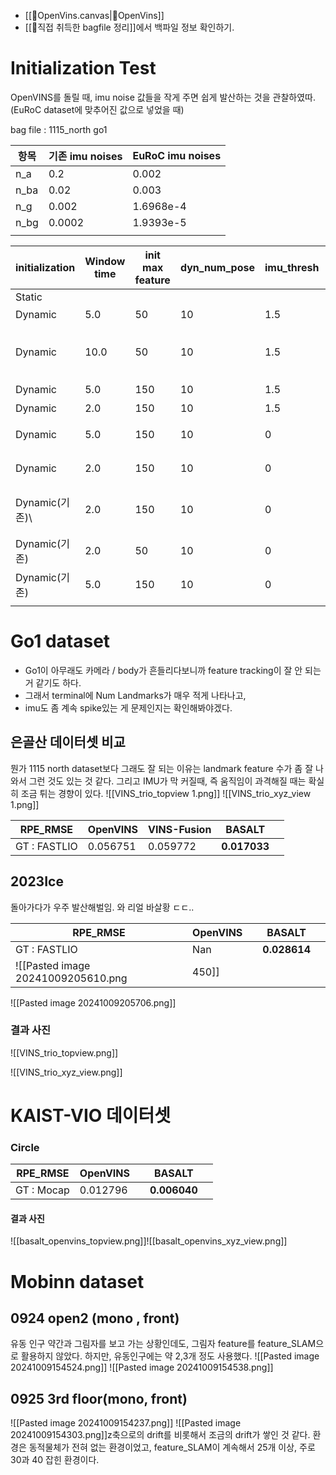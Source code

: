 - [[🧩OpenVins.canvas|🧩OpenVins]]
- [[🔎직접 취득한 bagfile 정리]]에서 백파일 정보 확인하기.
# Initialization Test
OpenVINS를 돌릴 때, imu noise 값들을 작게 주면 쉽게 발산하는 것을 관찰하였따. 
(EuRoC dataset에 맞추어진 값으로 넣었을 때)

bag file : 1115_north go1 

| 항목   | 기존 imu noises | EuRoC imu noises |
| ---- | ------------- | ---------------- |
| n_a  | 0.2           | 0.002<br>        |
| n_ba | 0.02          | 0.003<br>        |
| n_g  | 0.002         | 1.6968e-4        |
| n_bg | 0.0002        | 1.9393e-5        |
|      |               |                  |

| initialization | Window time | init max feature | dyn_num_pose | imu_thresh | 결과                            |     |
| -------------- | ----------- | ---------------- | ------------ | ---------- | ----------------------------- | --- |
| Static         |             |                  |              |            |                               |     |
| Dynamic        | 5.0         | 50               | 10           | 1.5        | 발산                            |     |
| Dynamic        | 10.0        | 50               | 10           | 1.5        | 발산 / eigenvalue not full rank |     |
| Dynamic        | 5.0         | 150              | 10           | 1.5        | 발산<br>                        |     |
| Dynamic        | 2.0         | 150              | 10           | 1.5        | 발산<br>                        |     |
| Dynamic        | 5.0         | 150              | 10           | 0          | **수렴 but 오차가 큼**              |     |
| Dynamic        | 2.0         | 150              | 10           | 0          | 발산  / 오차 큰 수렴                 |     |
| Dynamic(기존)\   | 2.0         | 150              | 10           | 0          | 수렴, 오차도 좀 있음. / 제일따봉          |     |
| Dynamic(기존)    | 2.0         | 50               | 10           | 0          | 우주 발산                         |     |
| Dynamic(기존)    | 5.0         | 150              | 10           | 0          | 수렴, 제일 괜찮음.                   |     |
|                |             |                  |              |            |                               |     |
# Go1 dataset
- Go1이 아무래도 카메라 / body가 흔들리다보니까 feature tracking이 잘 안 되는 거 같기도 하다.
- 그래서 terminal에 Num Landmarks가 매우 적게 나타나고, 
- imu도 좀 계속 spike있는 게 문제인지는 확인해봐야겠다.



## 은골산 데이터셋 비교
뭔가 1115 north dataset보다 그래도 잘 되는 이유는 landmark feature 수가 좀 잘 나와서 그런 것도 있는 것 같다.
그리고 IMU가 막 커질때, 즉 움직임이 과격해질 때는 확실히 조금 튀는 경향이 있다.
![[VINS_trio_topview 1.png]]
![[VINS_trio_xyz_view 1.png]]

| RPE_RMSE     | OpenVINS | VINS-Fusion | BASALT       |     |
| ------------ | -------- | ----------- | ------------ | --- |
| GT : FASTLIO | 0.056751 | 0.059772    | **0.017033** |     |
## 2023Ice
돌아가다가 우주 발산해벌임. 와 리얼 바살황 ㄷㄷ..

| RPE_RMSE     | OpenVINS |     | BASALT       |     |
| ------------ | -------- | --- | ------------ | --- |
| GT : FASTLIO | Nan      |     | **0.028614** |     |
![[Pasted image 20241009205610.png|450]]
![[Pasted image 20241009205706.png]]
### 결과 사진

![[VINS_trio_topview.png]]

![[VINS_trio_xyz_view.png]]

# KAIST-VIO 데이터셋
### Circle
| RPE_RMSE   | OpenVINS |     | BASALT       |     |
| ---------- | -------- | --- | ------------ | --- |
| GT : Mocap | 0.012796 |     | **0.006040** |     |
#### 결과 사진
![[basalt_openvins_topview.png]]![[basalt_openvins_xyz_view.png]]

# Mobinn dataset
## 0924 open2 (mono , front)
유동 인구 약간과 그림자를 보고 가는 상황인데도, 그림자 feature를 feature_SLAM으로 활용하지 않았다. 하지만, 유동인구에는 약 2,3개 정도 사용했다. 
![[Pasted image 20241009154524.png]]
![[Pasted image 20241009154538.png]]

## 0925 3rd floor(mono, front)
![[Pasted image 20241009154237.png]]
![[Pasted image 20241009154303.png]]z축으로의 drift를 비롯해서 조금의 drift가 쌓인 것 같다. 
환경은 동적물체가 전혀 없는 환경이었고, feature_SLAM이 계속해서 25개 이상, 주로 30과 40 잡힌 환경이다.


